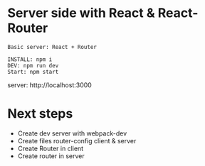 # Server side with React & React-Router

```
Basic server: React + Router

INSTALL: npm i
DEV: npm run dev
Start: npm start
```

server: http://localhost:3000

# Next steps

- Create dev server with webpack-dev
- Create files router-config client & server
- Create Router in client
- Create router in server 
